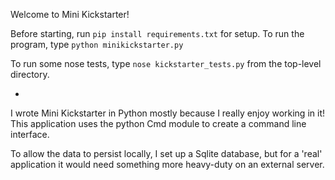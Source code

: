 Welcome to Mini Kickstarter!

Before starting, run `pip install requirements.txt` for setup.
To run the program, type `python minikickstarter.py`

To run some nose tests, type `nose kickstarter_tests.py` from the top-level directory.


-
I wrote Mini Kickstarter in Python mostly because I really enjoy working in it!
This application uses the python Cmd module to create a command line interface.

To allow the data to persist locally, I set up a Sqlite database, but for
a 'real' application it would need something more heavy-duty on an external server.